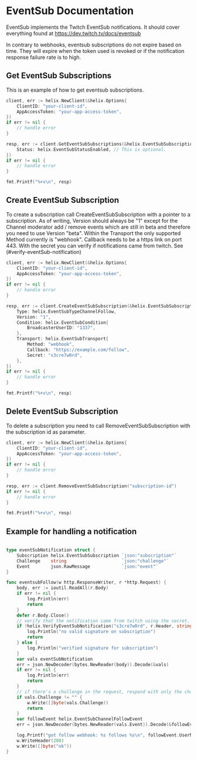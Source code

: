 # EventSub Documentation

EventSub implements the Twitch EventSub notifications. It should cover everything found at https://dev.twitch.tv/docs/eventsub

In contrary to webhooks, eventsub subscriptions do not expire based on time. They will expire when the token used is revoked or if the notification response failure rate is to high.

## Get EventSub Subscriptions

This is an example of how to get eventsub subscriptions.

```go
client, err := helix.NewClient(&helix.Options{
    ClientID: "your-client-id",
    AppAccessToken: "your-app-access-token",
})
if err != nil {
    // handle error
}

resp, err := client.GetEventSubSubscriptions(&helix.EventSubSubscriptionsParams{
    Status: helix.EventSubStatusEnabled, // This is optional.
})
if err != nil {
    // handle error
}

fmt.Printf("%+v\n", resp)
```

## Create EventSub Subscription

To create a subscription call CreateEventSubSubscription with a pointer to a subscription. As of writing, Version should always be "1" except for the Channel moderator add / remove events which are still in beta and therefore you need to use Version "beta".
Within the Transport the only supported Method currently is "webhook". Callback needs to be a https link on port 443. With the secret you can verify if notifications came from twitch. See (#verify-eventSub-notification)

```go
client, err := helix.NewClient(&helix.Options{
    ClientID: "your-client-id",
    AppAccessToken: "your-app-access-token",
})
if err != nil {
    // handle error
}

resp, err := client.CreateEventSubSubscription(&helix.EventSubSubscription{
    Type: helix.EventSubTypeChannelFollow,
    Version: "1",
    Condition: helix.EventSubCondition{
        BroadcasterUserID: "1337",
    },
    Transport: helix.EventSubTransport{
        Method: "webhook",
        Callback: "https://example.com/follow",
        Secret: "s3cre7w0rd",
    },
})
if err != nil {
    // handle error
}

fmt.Printf("%+v\n", resp)
```

## Delete EventSub Subscription

To delete a subscription you need to call RemoveEventSubSubscription with the subscription id as parameter.

```go
client, err := helix.NewClient(&helix.Options{
    ClientID: "your-client-id",
    AppAccessToken: "your-app-access-token",
})
if err != nil {
    // handle error
}

resp, err := client.RemoveEventSubSubscription("subscription-id")
if err != nil {
    // handle error
}

fmt.Printf("%+v\n", resp)
```

## Example for handling a notification

```go

type eventSubNotification struct {
	Subscription helix.EventSubSubscription `json:"subscription"`
	Challenge    string                     `json:"challenge"`
	Event        json.RawMessage            `json:"event"`
}

func eventsubFollow(w http.ResponseWriter, r *http.Request) {
    body, err := ioutil.ReadAll(r.Body)
    if err != nil {
        log.Println(err)
        return
    }
    defer r.Body.Close()
    // verify that the notification came from twitch using the secret.
    if !helix.VerifyEventSubNotification("s3cre7w0rd", r.Header, string(body)) {
        log.Println("no valid signature on subscription")
        return
    } else {
        log.Println("verified signature for subscription")
    }
    var vals eventSubNotification
    err = json.NewDecoder(bytes.NewReader(body)).Decode(&vals)
    if err != nil {
        log.Println(err)
        return
    }
    // if there's a challenge in the request, respond with only the challenge to verify your eventsub.
    if vals.Challenge != "" {
        w.Write([]byte(vals.Challenge))
        return
    }
    var followEvent helix.EventSubChannelFollowEvent
    err = json.NewDecoder(bytes.NewReader(vals.Event)).Decode(&followEvent)

    log.Printf("got follow webhook: %s follows %s\n", followEvent.UserName, followEvent.BroadcasterUserName)
    w.WriteHeader(200)
    w.Write([]byte("ok"))
}
```
